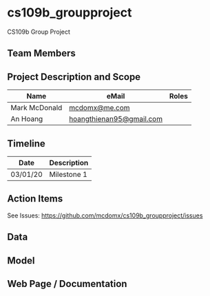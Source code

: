 # cs109b_groupproject
CS109b Group Project

## Team Members


## Project Description and Scope
|Name           |eMail                         |Roles
|---------------|------------------------------|-----------------------
|Mark McDonald  |mcdomx@me.com                 |
|An Hoang       |hoangthienan95@gmail.com      |

## Timeline
|Date    |Description                                     |
|--------|------------------------------------------------|
|03/01/20|Milestone 1                                     |

## Action Items
See Issues:
https://github.com/mcdomx/cs109b_groupproject/issues


## Data



## Model



## Web Page / Documentation



